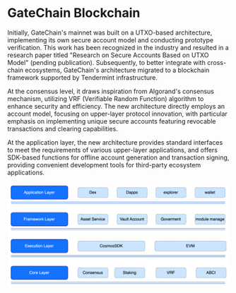 # GateChain Blockchain

Initially, GateChain's mainnet was built on a UTXO-based architecture, implementing its own secure account model and conducting prototype verification. This work has been recognized in the industry and resulted in a research paper titled "Research on Secure Accounts Based on UTXO Model" (pending publication). Subsequently, to better integrate with cross-chain ecosystems, GateChain's architecture migrated to a blockchain framework supported by Tendermint infrastructure. 

At the consensus level, it draws inspiration from Algorand's consensus mechanism, utilizing VRF (Verifiable Random Function) algorithm to enhance security and efficiency. The new architecture directly employs an account model, focusing on upper-layer protocol innovation, with particular emphasis on implementing unique secure accounts featuring revocable transactions and clearing capabilities. 

At the application layer, the new architecture provides standard interfaces to meet the requirements of various upper-layer applications, and offers SDK-based functions for offline account generation and transaction signing, providing convenient development tools for third-party ecosystem applications.

![](../.gitbook/assets/images/chain_01.png)

